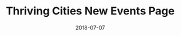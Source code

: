 ---
title: Thriving Cities New Events Page 
date: "2018-07-07"
startTime: "12:00 PM"
endTime: "1:00 PM"
description: "We are celebrating our new events page! Thank you for all the submissions - there are some very talented developers here. Thank you to Andrei and the Udemy course crew for all your hard work..."
img: "event-img1-760"
type: event
---